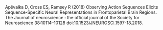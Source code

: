 Apšvalka D, Cross ES, Ramsey R (2018) Observing Action Sequences Elicits Sequence-Specific Neural Representations in Frontoparietal Brain Regions. The Journal of neuroscience : the official journal of the Society for Neuroscience 38:10114–10128 doi:10.1523/JNEUROSCI.1597-18.2018.
